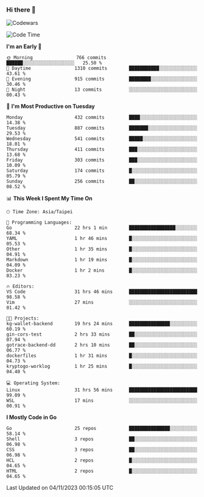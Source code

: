 ### Hi there 👋

![Codewars](https://www.codewars.com/users/omegaatt36/badges/small)

<!--START_SECTION:waka-->
![Code Time](http://img.shields.io/badge/Code%20Time-1%2C904%20hrs%2049%20mins-blue)

**I'm an Early 🐤** 

```text
🌞 Morning                766 commits         ██████░░░░░░░░░░░░░░░░░░░   25.50 % 
🌆 Daytime                1310 commits        ███████████░░░░░░░░░░░░░░   43.61 % 
🌃 Evening                915 commits         ████████░░░░░░░░░░░░░░░░░   30.46 % 
🌙 Night                  13 commits          ░░░░░░░░░░░░░░░░░░░░░░░░░   00.43 % 
```
📅 **I'm Most Productive on Tuesday** 

```text
Monday                   432 commits         ████░░░░░░░░░░░░░░░░░░░░░   14.38 % 
Tuesday                  887 commits         ███████░░░░░░░░░░░░░░░░░░   29.53 % 
Wednesday                541 commits         █████░░░░░░░░░░░░░░░░░░░░   18.01 % 
Thursday                 411 commits         ███░░░░░░░░░░░░░░░░░░░░░░   13.68 % 
Friday                   303 commits         ███░░░░░░░░░░░░░░░░░░░░░░   10.09 % 
Saturday                 174 commits         █░░░░░░░░░░░░░░░░░░░░░░░░   05.79 % 
Sunday                   256 commits         ██░░░░░░░░░░░░░░░░░░░░░░░   08.52 % 
```


📊 **This Week I Spent My Time On** 

```text
🕑︎ Time Zone: Asia/Taipei

💬 Programming Languages: 
Go                       22 hrs 1 min        █████████████████░░░░░░░░   68.34 % 
YAML                     1 hr 46 mins        █░░░░░░░░░░░░░░░░░░░░░░░░   05.53 % 
Other                    1 hr 35 mins        █░░░░░░░░░░░░░░░░░░░░░░░░   04.91 % 
Markdown                 1 hr 19 mins        █░░░░░░░░░░░░░░░░░░░░░░░░   04.09 % 
Docker                   1 hr 2 mins         █░░░░░░░░░░░░░░░░░░░░░░░░   03.23 % 

🔥 Editors: 
VS Code                  31 hrs 46 mins      █████████████████████████   98.58 % 
Vim                      27 mins             ░░░░░░░░░░░░░░░░░░░░░░░░░   01.42 % 

🐱‍💻 Projects: 
kg-wallet-backend        19 hrs 24 mins      ███████████████░░░░░░░░░░   60.19 % 
gin-cors-test            2 hrs 33 mins       ██░░░░░░░░░░░░░░░░░░░░░░░   07.94 % 
gotrace-backend-dd       2 hrs 10 mins       ██░░░░░░░░░░░░░░░░░░░░░░░   06.77 % 
dockerfiles              1 hr 31 mins        █░░░░░░░░░░░░░░░░░░░░░░░░   04.73 % 
kryptogo-worklog         1 hr 25 mins        █░░░░░░░░░░░░░░░░░░░░░░░░   04.40 % 

💻 Operating System: 
Linux                    31 hrs 56 mins      █████████████████████████   99.09 % 
WSL                      17 mins             ░░░░░░░░░░░░░░░░░░░░░░░░░   00.91 % 
```

**I Mostly Code in Go** 

```text
Go                       25 repos            ███████████████░░░░░░░░░░   58.14 % 
Shell                    3 repos             ██░░░░░░░░░░░░░░░░░░░░░░░   06.98 % 
CSS                      3 repos             ██░░░░░░░░░░░░░░░░░░░░░░░   06.98 % 
HCL                      2 repos             █░░░░░░░░░░░░░░░░░░░░░░░░   04.65 % 
HTML                     2 repos             █░░░░░░░░░░░░░░░░░░░░░░░░   04.65 % 
```




 Last Updated on 04/11/2023 00:15:05 UTC
<!--END_SECTION:waka-->

<!--
**omegaatt36/omegaatt36** is a ✨ _special_ ✨ repository because its `README.md` (this file) appears on your GitHub profile.

Here are some ideas to get you started:

- 🔭 I’m currently working on ...
- 🌱 I’m currently learning ...
- 👯 I’m looking to collaborate on ...
- 🤔 I’m looking for help with ...
- 💬 Ask me about ...
- 📫 How to reach me: ...
- 😄 Pronouns: ...
- ⚡ Fun fact: ...
-->
